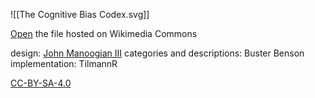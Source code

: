 ![[The Cognitive Bias Codex.svg]]


[Open](https://upload.wikimedia.org/wikipedia/commons/6/65/Cognitive_bias_codex_en.svg) the file hosted on Wikimedia Commons 

design: [John Manoogian III](https://commons.wikimedia.org/wiki/User:Jm3 "User:Jm3")
categories and descriptions: Buster Benson
implementation: TilmannR


[CC-BY-SA-4.0](https://creativecommons.org/licenses/by-sa/4.0/deed.en)

